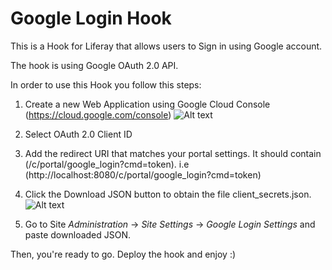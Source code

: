 Google Login Hook
=================

This is a Hook for Liferay that allows users to Sign in using Google account.

The hook is using Google OAuth 2.0 API.

In order to use this Hook you follow this steps:

1. Create a new Web Application using Google Cloud Console (https://cloud.google.com/console)
![Alt text](/add-google-app.jpg "Add Google App")

2. Select OAuth 2.0 Client ID

3. Add the redirect URI that matches your portal settings. It should contain (/c/portal/google_login?cmd=token).
i.e (http://localhost:8080/c/portal/google_login?cmd=token)

4. Click the Download JSON button to obtain the file client_secrets.json.
![Alt text](/configure-google-app.jpg "Configure Google App")

5. Go to Site _Administration_ -> _Site Settings_ -> _Google Login Settings_ and paste downloaded JSON. 

Then, you're ready to go. Deploy the hook and enjoy :)
